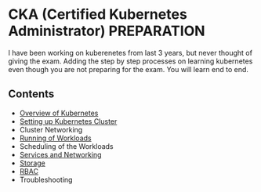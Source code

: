 
# CKA (Certified Kubernetes Administrator) PREPARATION

I have been working on kuberenetes from last 3 years, but never thought of giving the exam. Adding the step by step processes on learning kubernetes even though you are not preparing for the exam. You will learn end to end.

## Contents

- [Overview of Kubernetes](./Overiew-of-Kubernetes/)
- [Setting up Kubernetes Cluster](./Overiew-of-Kubernetes/cluster-setup.yml)
- Cluster Networking
- [Running of Workloads](./Workloads/)
- Scheduling of the Workloads
- [Services and Networking](./Networking/)
- [Storage](./Storage/)
- [RBAC](./RBAC/)
- Troubleshooting